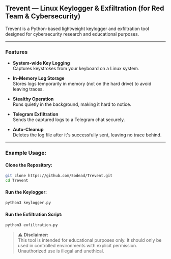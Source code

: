 
##  Trevent — Linux Keylogger & Exfiltration (for Red Team & Cybersecurity)


Trevent is a Python-based lightweight keylogger and exfiltration tool designed for cybersecurity research and educational purposes.

---

###  Features

-  **System-wide Key Logging**  
Captures keystrokes from your keyboard on a Linux system.

-  **In-Memory Log Storage**  
Stores logs temporarily in memory (not on the hard drive) to avoid leaving traces.

-  **Stealthy Operation**  
Runs quietly in the background, making it hard to notice.

-  **Telegram Exfiltration**  
Sends the captured logs to a Telegram chat securely.

-  **Auto-Cleanup**  
Deletes the log file after it's successfully sent, leaving no trace behind.


---


###  Example Usage:

#### **Clone the Repository:**

```bash
git clone https://github.com/5odead/Trevent.git
cd Trevent
```
#### **Run the Keylogger:**
```bash
python3 keylogger.py
```
#### **Run the Exfiltration Script:**
```bash
python3 exfiltration.py
```

> ⚠️ **Disclaimer:**  
This tool is intended for educational purposes only. It should only be used in controlled environments with explicit permission. Unauthorized use is illegal and unethical.



